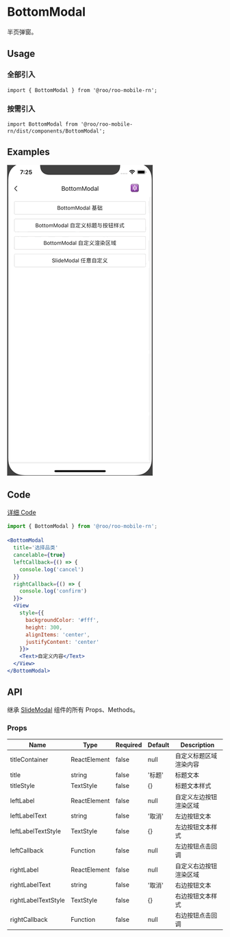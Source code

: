 # BottomModal

半页弹窗。

## Usage

### 全部引入
```
import { BottomModal } from '@roo/roo-mobile-rn';
```

### 按需引入
```
import BottomModal from '@roo/roo-mobile-rn/dist/components/BottomModal';
```

## Examples

![image](../images/BottomModal/1.gif)

## Code
[详细 Code](../../examples/BottomModal/index.tsx)

```jsx
import { BottomModal } from '@roo/roo-mobile-rn';

<BottomModal
  title='选择品类'
  cancelable={true}
  leftCallback={() => {
    console.log('cancel')
  }}
  rightCallback={() => {
    console.log('confirm')
  }}>
  <View
    style={{
      backgroundColor: '#fff',
      height: 300,
      alignItems: 'center',
      justifyContent: 'center'
    }}>
    <Text>自定义内容</Text>
  </View>
</BottomModal>
```

## API

继承 [SlideModal](./SlideModal.md) 组件的所有 Props、Methods。

### Props

| Name | Type | Required | Default | Description |
| ---- | ---- | ---- | ---- | ---- |
| titleContainer | ReactElement | false | null | 自定义标题区域渲染内容 |
| title | string | false | '标题' | 标题文本 |
| titleStyle | TextStyle | false | {} | 标题文本样式 |
| leftLabel | ReactElement | false | null | 自定义左边按钮渲染区域 |
| leftLabelText | string | false | '取消' | 左边按钮文本 |
| leftLabelTextStyle | TextStyle | false | {} | 左边按钮文本样式 |
| leftCallback | Function | false | null | 左边按钮点击回调 |
| rightLabel | ReactElement | false | null | 自定义右边按钮渲染区域 |
| rightLabelText | string | false | '取消' | 右边按钮文本 |
| rightLabelTextStyle | TextStyle | false | {} | 右边按钮文本样式 |
| rightCallback | Function | false | null | 右边按钮点击回调 |